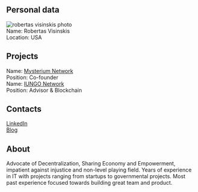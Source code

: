 ## Personal data
![robertas visinskis photo](photo/robertas_visinskis.jpg)  
Name:   Robertas Visinskis  
Location: USA  
## Projects 
Name: [Mysterium Network](../projects/mysterium_network.md)  
Position: Co-founder   
Name: [IUNGO Network](../projects/iungo_network.md)  
Position: Advisor & Blockchain   
## Contacts
[LinkedIn](https://www.linkedin.com/in/robertasvisinskis/?ppe=1)        
[Blog](https://medium.com/@robertovis)
## About
Advocate of Decentralization, Sharing Economy and Empowerment, impatient against injustice and non-level playing field. Years of experience in IT with projects ranging from startups to governmental projects. Most past experience focused towards building great team and product.
